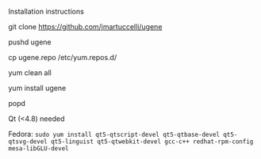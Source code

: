 Installation instructions

git clone https://github.com/jmartuccelli/ugene

pushd ugene

cp ugene.repo /etc/yum.repos.d/

yum clean all

yum install ugene

popd

Qt (<4.8) needed 
 
 Fedora:       `sudo yum install qt5-qtscript-devel qt5-qtbase-devel qt5-qtsvg-devel qt5-linguist qt5-qtwebkit-devel gcc-c++ redhat-rpm-config mesa-libGLU-devel`
  

